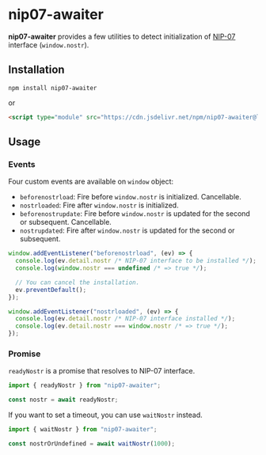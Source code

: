 # nip07-awaiter

**nip07-awaiter** provides a few utilities to detect initialization of [NIP-07](https://github.com/nostr-protocol/nips/blob/master/07.md) interface (`window.nostr`).

## Installation

```
npm install nip07-awaiter
```

or

```html
<script type="module" src="https://cdn.jsdelivr.net/npm/nip07-awaiter@latest/dist/index.mjs">
```

## Usage

### Events

Four custom events are available on `window` object:

- `beforenostrload`: Fire before `window.nostr` is initialized. Cancellable.
- `nostrloaded`: Fire after `window.nostr` is initialized.
- `beforenostrupdate`: Fire before `window.nostr` is updated for the second or subsequent. Cancellable.
- `nostrupdated`: Fire after `window.nostr` is updated for the second or subsequent.

```js
window.addEventListener("beforenostrload", (ev) => {
  console.log(ev.detail.nostr /* NIP-07 interface to be installed */);
  console.log(window.nostr === undefined /* => true */);

  // You can cancel the installation.
  ev.preventDefault();
});

window.addEventListener("nostrloaded", (ev) => {
  console.log(ev.detail.nostr /* NIP-07 interface installed */);
  console.log(ev.detail.nostr === window.nostr /* => true */);
});
```

### Promise

`readyNostr` is a promise that resolves to NIP-07 interface.

```js
import { readyNostr } from "nip07-awaiter";

const nostr = await readyNostr;
```

If you want to set a timeout, you can use `waitNostr` instead.

```js
import { waitNostr } from "nip07-awaiter";

const nostrOrUndefined = await waitNostr(1000);
```
